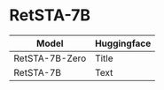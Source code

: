 # RetSTA-7B
| Model          | Huggingface |
| -----------    | ----------- |
| RetSTA-7B-Zero | Title       |
| RetSTA-7B      | Text        |
